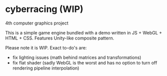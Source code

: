# cyberracing (WIP)
4th computer graphics project

This is a simple game engine bundled with a demo written in JS + WebGL + HTML + CSS. Features Unity-like composite pattern.

Please note it is WIP. Exact to-do's are:
* fix lighting issues (math behind matrices and transformations)
* fix flat shader (sadly WebGL is the worst and has no option to turn off rendering pipeline interpolation)
